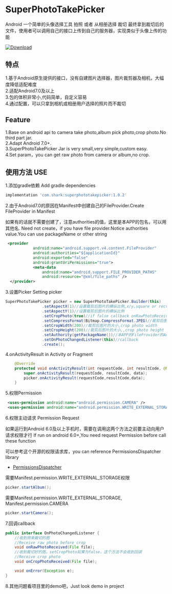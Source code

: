 # SuperPhotoTakePicker
Android 一个简单的头像选择工具 拍照 或者 从相册选择 裁切 最终拿到裁切后的文件，使用者可以调用自己的接口上传到自己的服务器，实现类似于头像上传的功能  

[ ![Download](https://api.bintray.com/packages/chinashark/maven/superphototakepicker/images/download.svg) ](https://bintray.com/chinashark/maven/superphototakepicker/_latestVersion)  

## 特点
1.基于Android原生提供的接口，没有自建图片选择器，图片裁剪器及相机，大幅度降低适配难度  
2.适配Android7.0及以上  
3.包的体积非常小,代码简单，自定义容易  
4.通过配置，可以只拿到相机或相册用户选择的照片而不裁切

## Feature
1.Base on android api to camera take photo,album pick photo,crop photo.No third part jar.  
2.Adapt Android 7.0+.  
3.SuperPhotoTakePicker Jar is very small,very simple,custom easy.  
4.Set param，you can get raw photo from camera or album,no crop.

## 使用方法 USE
1.添加gradle依赖 Add gradle dependencies
```gradle
implementation 'com.shark:superphototakepicker:1.0.2'
```
2.由于Android7.0的原因在Manifest中创建自己的FileProvider.Create FileProvider in Manifest

如果有的话就不需要创建了，注意authorities的值，这里是本APP的包名，可以用其他名.
Need not create，if you have file provider.Notice authorities value.You can use packageName or other string
```xml
 <provider
            android:name="android.support.v4.content.FileProvider"
            android:authorities="${applicationId}"
            android:exported="false"
            android:grantUriPermissions="true">
            <meta-data
                android:name="android.support.FILE_PROVIDER_PATHS"
                android:resource="@xml/file_paths" />
  </provider>
```
3.设置Picker  Setting picker
```java
SuperPhotoTakePicker picker = new SuperPhotoTakePicker.Builder(this)
                .setAspectX(1)//设置裁剪后图片的横纵比例,x/y,square or rectangle
                .setAspectY(1)//设置裁剪后图片的横纵比例
                .setCropPhoto(true)//if false callback onRawPhotoReceived,if true callback onCropPhotoReceived
                .setCompressFormat(Bitmap.CompressFormat.JPEG)//裁剪后图片的存储格式，,crop photo format
                .setCropWidth(200)//裁剪后图片的大小,crop photo width
                .setCropHeight(200)//裁剪后图片的大小,,crop photo height
                .setAuthority(getPackageName())//本APP的FileProvider的Authority,use step 2 authorities value
                .setOnPhotoChangedListener(this)//callback
                .create();
```
4.onActivityResult in Activity or Fragment
```java
    @Override
    protected void onActivityResult(int requestCode, int resultCode, @Nullable Intent data) {
        super.onActivityResult(requestCode, resultCode, data);
        picker.onActivityResult(requestCode,resultCode,data);
    }
```

5.权限Permission
```xml
 <uses-permission android:name="android.permission.CAMERA" />
 <uses-permission android:name="android.permission.WRITE_EXTERNAL_STORAGE" />
```
6.权限主动请求 Permission Request

如果运行到Android 6.0及以上手机时，需要在调用这两个方法之前要主动向用户请求权限才行
If run on android 6.0+,You need request Permission before call these function

可以参考这个开源的权限请求库，you can reference PermissionsDispatcher library
- [PermissionsDispatcher](https://github.com/permissions-dispatcher/PermissionsDispatcher)

需要Manifest.permission.WRITE_EXTERNAL_STORAGE权限
```java
picker.startAlbum();
```
需要Manifest.permission.WRITE_EXTERNAL_STORAGE, Manifest.permission.CAMERA
```java
picker.startCamera();
```
7.回调callback
```java
public interface OnPhotoChangedListener {
    //收到用来裁切的图
    //Receive raw photo before crop
    void onRawPhotoReceived(File file);
    //收到裁切好的图，setCropPhoto如果为false，这个方法不会收到回调
    //Receive crop photo
    void onCropPhotoReceived(File file);

    void onError(Exception e);
}
```

8.其他问题看项目里的demo吧，Just look demo in project
